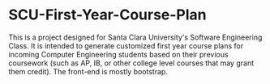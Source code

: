 SCU-First-Year-Course-Plan
==========================
This is a project designed for Santa Clara University's Software Engineering Class. It is intended to generate customized first year course plans for incoming Computer Engineering students based on their previous coursework (such as AP, IB, or other college level courses that may grant them credit). The front-end is mostly bootstrap.
